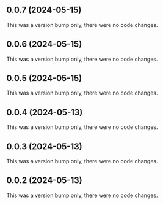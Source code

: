 ## 0.0.7 (2024-05-15)

This was a version bump only, there were no code changes.

## 0.0.6 (2024-05-15)

This was a version bump only, there were no code changes.

## 0.0.5 (2024-05-15)

This was a version bump only, there were no code changes.

## 0.0.4 (2024-05-13)

This was a version bump only, there were no code changes.

## 0.0.3 (2024-05-13)

This was a version bump only, there were no code changes.

## 0.0.2 (2024-05-13)

This was a version bump only, there were no code changes.